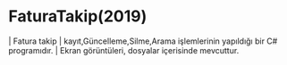 # FaturaTakip(2019)

| Fatura takip
| kayıt,Güncelleme,Silme,Arama işlemlerinin yapıldığı bir C# programıdır.
| Ekran görüntüleri, dosyalar içerisinde mevcuttur.

